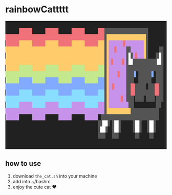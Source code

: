 # rainbowCattttt
<img src="https://github.com/cc85nod/rainbowCattt/blob/master/blob/the_rainbowwww.png" alt="alt text" width="1000" height="400">

## how to use

1. download `the_cat.sh` into your machine
2. add into ~/bashrc
3. enjoy the cute cat ❤